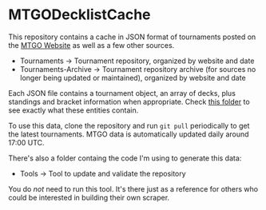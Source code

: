 # MTGODecklistCache
This repository contains a cache in JSON format of tournaments posted on the [MTGO Website](https://www.mtgo.com/en/mtgo/decklists) as well as a few other sources.

* Tournaments -> Tournament repository, organized by website and date
* Tournaments-Archive -> Tournament repository archive (for sources no longer being updated or maintained), organized by website and date

Each JSON file contains a tournament object, an array of decks, plus standings and bracket information when appropriate. Check [this folder](https://github.com/Badaro/MTGODecklistCache/tree/master/Tools/MTGODecklistCache.Updater.Model) to see exactly what these entities contain.

To use this data, clone the repository and run `git pull` periodically to get the latest tournaments. MTGO data is automatically updated daily around 17:00 UTC.

There's also a folder containg the code I'm using to generate this data:

* Tools -> Tool to update and validate the repository

You do *not* need to run this tool. It's there just as a reference for others who could be interested in building their own scraper.